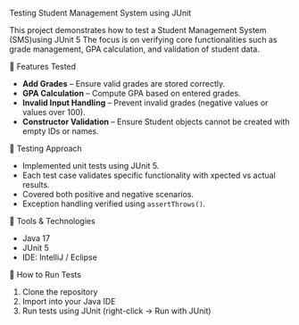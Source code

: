 
 Testing Student Management System using JUnit

This project demonstrates how to test a Student Management System (SMS)using JUnit 5 The focus is on verifying core functionalities such as grade management, GPA calculation, and validation of student data.

 📌 Features Tested

* **Add Grades** – Ensure valid grades are stored correctly.
* **GPA Calculation** – Compute GPA based on entered grades.
* **Invalid Input Handling** – Prevent invalid grades (negative values or values over 100).
* **Constructor Validation** – Ensure Student objects cannot be created with empty IDs or names.

 🧪 Testing Approach

* Implemented unit tests using JUnit 5.
* Each test case validates specific functionality with xpected vs actual results.
* Covered both positive and negative scenarios.
* Exception handling verified using `assertThrows()`.




🚀 Tools & Technologies

* Java 17
* JUnit 5
* IDE: IntelliJ / Eclipse

 📖 How to Run Tests

1. Clone the repository
2. Import into your Java IDE
3. Run tests using JUnit (right-click → Run with JUnit)


